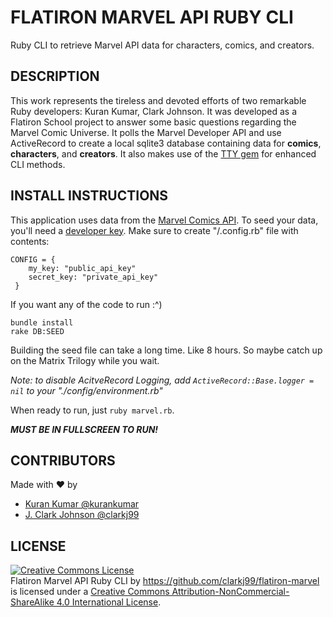 # FLATIRON MARVEL API RUBY CLI

Ruby CLI to retrieve Marvel API data for characters, comics, and creators.

## DESCRIPTION

This work represents the tireless and devoted efforts of two remarkable Ruby developers: Kuran Kumar, Clark Johnson. It was developed as a Flatiron School project to answer some basic questions regarding the Marvel Comic Universe. It polls the Marvel Developer API and use ActiveRecord to create a local sqlite3 database containing data for **comics**, **characters**, and **creators**. It also makes use of the [TTY gem](https://github.com/piotrmurach/tty) for enhanced CLI methods.

## INSTALL INSTRUCTIONS

This application uses data from the [Marvel Comics API](https://developer.marvel.com). To seed your data, you'll need a [developer key](https://developer.marvel.com/documentation/getting_started).
Make sure to create "/.config.rb" file with contents:

```
CONFIG = {
    my_key: "public_api_key"
    secret_key: "private_api_key"
 }
```

If you want any of the code to run :^)

```
bundle install
rake DB:SEED
```

Building the seed file can take a long time. Like 8 hours. So maybe catch up on the Matrix Trilogy while you wait.

_Note: to disable AcitveRecord Logging, add `ActiveRecord::Base.logger = nil` to your "./config/environment.rb"_

When ready to run, just `ruby marvel.rb`.

**_MUST BE IN FULLSCREEN TO RUN!_**

## CONTRIBUTORS

Made with ❤️ by

- [Kuran Kumar @kurankumar](https://github.com/kurankumar)
- [J. Clark Johnson @clarkj99](https://github.com/clarkj99)

## LICENSE

<a rel="license" href="http://creativecommons.org/licenses/by-nc-sa/4.0/"><img alt="Creative Commons License" style="border-width:0" src="https://i.creativecommons.org/l/by-nc-sa/4.0/88x31.png" /></a><br /><span xmlns:dct="http://purl.org/dc/terms/" href="http://purl.org/dc/dcmitype/Text" property="dct:title" rel="dct:type">Flatiron Marvel API Ruby CLI</span> by <a xmlns:cc="http://creativecommons.org/ns#" href="https://github.com/clarkj99/flatiron-marvel" property="cc:attributionName" rel="cc:attributionURL">https://github.com/clarkj99/flatiron-marvel</a> is licensed under a <a rel="license" href="http://creativecommons.org/licenses/by-nc-sa/4.0/">Creative Commons Attribution-NonCommercial-ShareAlike 4.0 International License</a>.
